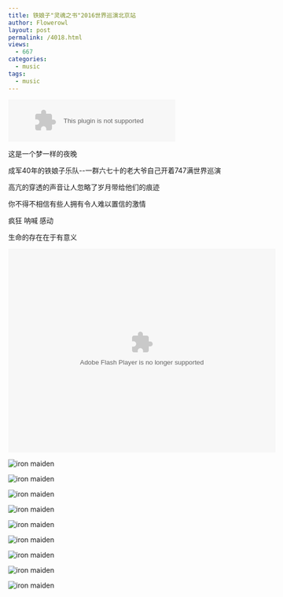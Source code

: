 ```yaml
---
title: 铁娘子"灵魂之书"2016世界巡演北京站
author: Flowerowl
layout: post
permalink: /4018.html
views:
  - 667
categories:
  - music
tags:
  - music
---
```


<embed src="http://music.163.com/style/swf/widget.swf?sid=1461478&type=2&auto=0&width=320&height=66" width="340" height="86"  allowNetworking="all">

这是一个梦一样的夜晚

成军40年的铁娘子乐队--一群六七十的老大爷自己开着747满世界巡演

高亢的穿透的声音让人忽略了岁月带给他们的痕迹

你不得不相信有些人拥有令人难以置信的激情

疯狂 呐喊 感动

生命的存在在于有意义

<embed height="415" width="544" quality="high" allowfullscreen="true" type="application/x-shockwave-flash" src="http://static.hdslb.com/miniloader.swf" flashvars="aid=4468361&page=1" pluginspage="http://www.adobe.com/shockwave/download/download.cgi?P1_Prod_Version=ShockwaveFlash">

![iron maiden](http://lazynight.me/wp-content/uploads/2016/04/1.pic.jpg)

![iron maiden](http://lazynight.me/wp-content/uploads/2016/04/2.pic.jpg)

![iron maiden](http://lazynight.me/wp-content/uploads/2016/04/3.pic.jpg)

![iron maiden](http://lazynight.me/wp-content/uploads/2016/04/4.pic.jpg)

![iron maiden](http://lazynight.me/wp-content/uploads/2016/04/5.pic.jpg)

![iron maiden](http://lazynight.me/wp-content/uploads/2016/04/6.pic.jpg)

![iron maiden](http://lazynight.me/wp-content/uploads/2016/04/7.pic.jpg)

![iron maiden](http://lazynight.me/wp-content/uploads/2016/04/8.pic.jpg)

![iron maiden](http://lazynight.me/wp-content/uploads/2016/04/9.pic.jpg)

